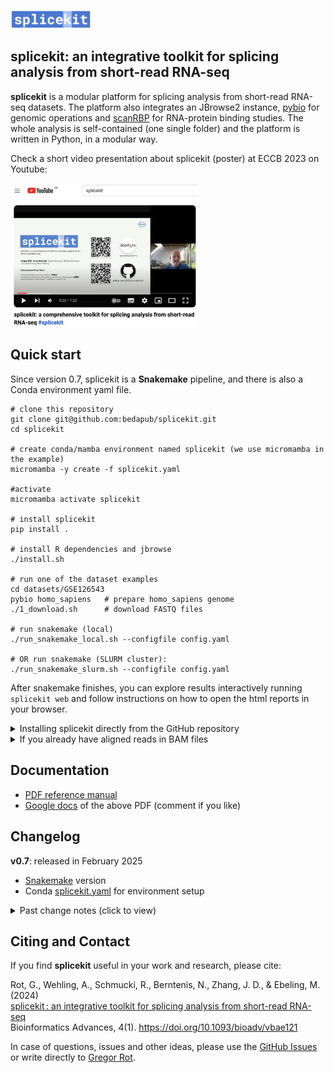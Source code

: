 <picture><img src="media/splicekit_logo.png" height="30"/></picture>
## splicekit: an integrative toolkit for splicing analysis from short-read RNA-seq

<b>splicekit</b> is a modular platform for splicing analysis from short-read RNA-seq datasets. The platform also integrates an JBrowse2 instance, [pybio](https://github.com/grexor/pybio) for genomic operations and [scanRBP](https://github.com/grexor/scanRBP) for RNA-protein binding studies. The whole analysis is self-contained (one single folder) and the platform is written in Python, in a modular way.

Check a short video presentation about splicekit (poster) at ECCB 2023 on Youtube:

[<img src="media/splicekit_youtube.jpg" width=300>](https://youtu.be/P1m73usZ3lc?si=HBJxWOkUajObFpu1)

## Quick start

Since version 0.7, splicekit is a **Snakemake** pipeline, and there is also a Conda environment yaml file.

```
# clone this repository
git clone git@github.com:bedapub/splicekit.git
cd splicekit

# create conda/mamba environment named splicekit (we use micromamba in the example)
micromamba -y create -f splicekit.yaml

#activate
micromamba activate splicekit

# install splicekit
pip install .

# install R dependencies and jbrowse
./install.sh

# run one of the dataset examples
cd datasets/GSE126543
pybio homo_sapiens   # prepare homo_sapiens genome
./1_download.sh      # download FASTQ files

# run snakemake (local)
./run_snakemake_local.sh --configfile config.yaml

# OR run snakemake (SLURM cluster):
./run_snakemake_slurm.sh --configfile config.yaml
```

After snakemake finishes, you can explore results interactively running `splicekit web` and follow instructions on how to open the html reports in your browser.

<details>
<summary>Installing splicekit directly from the GitHub repository</summary>

```
pip install git+https://github.com/bedapub/splicekit.git@main
```
</details>

<details>
<summary>If you already have aligned reads in BAM files</summary>

All you need is `samples.tab` (note that this is a <b>TAB delimited file</b>) and `splicekit.config` in one folder (check [datasets](datasets) for examples).

You can easily download and prepare the reference genome (e.g. `$ pybio genome homo_sapiens`).

Finally run `./run_snakemake_[local/slurm].sh --configfile config.yaml` (inside the folder with `samples.tab` and `splicekit.config`).

Easiest is to check [datasets](datasets) examples to see how the above files look like and also to check scripts if you need to map reads from FASTQ files with `pybio`.
</details>

## Documentation

* [PDF reference manual](https://github.com/bedapub/splicekit/raw/main/docs/splicekit_docs.pdf)
* [Google docs](https://docs.google.com/document/d/15ZRCeK8xyg3klLktZSHZ9k__Xw_BZRn_Q-J4W35JNnQ/edit?usp=sharing) of the above PDF (comment if you like)

## Changelog<a name="changelog"></a>

**v0.7**: released in February 2025

* [Snakemake](Snakefile) version
* Conda [splicekit.yaml](splicekit.yaml) for environment setup

<details>
<summary>Past change notes (click to view)</summary>
<br>
<b>v0.6</b>: released in April 2024

* updated reports
* JUNE analysis (junction-events to classify skipped and mutually exclusive exons)

<b>v0.4.9</b>: released in November 2023

* added rMATS analysis for splicing events
* added Docker container that can be directly imported to singularity via ghcr.io
* fixed dependencies
* other small fixes

<b>v0.4</b>: released in May 2023

* added singularity container with all dependencies
* added local integrated JBrowse2
* cluster or desktop runs
* scanRBP and bootstrap analysis of RNA-protein binding
* further development and integration with pybio
* extended documentation of concepts, analysis and results

<b>v0.3</b>: released in January 2023 (click to show details)

* re-coded junction analysis
  * independent junctions parsing from provided bam files
  * master table of all junctions in the samples of the analyzed project, including novel junctions (refseq/ensembl non-annotated)
* clustering by logFC of pairwise-comparisons with dendrogram: junction, exon and gene levels (clusterlogfc module)
* added *first_exon* annotation for junctions touching annotated first exons of transcripts
* extended documentation of concepts, analysis and results

<b>v0.2</b>: released in October 2022

* software architecture restructure with python modules
* filtering of lowly expressed features by edgeR
* DonJuan analysis (junction-anchor analysis)
* more advanced motif analysis with DREME
* filtering regulated junctions with regulated donors

<b>v0.1</b>: released in July 2022

* initial version of splicekit
* parsing of junction and exon counts
* computing edgeR analysis from count tables and producing a results file with direct links to JBrowse2
* basic motif analysis

</details>

## Citing and Contact<a name="citation"></a>

If you find **splicekit** useful in your work and research, please cite:

Rot, G., Wehling, A., Schmucki, R., Berntenis, N., Zhang, J. D., & Ebeling, M. (2024)<br>
[splicekit : an integrative toolkit for splicing analysis from short-read RNA-seq](https://academic.oup.com/bioinformaticsadvances/article/4/1/vbae121/7735317)<br>
Bioinformatics Advances, 4(1). https://doi.org/10.1093/bioadv/vbae121

In case of questions, issues and other ideas, please use the <a href='https://github.com/bedapub/splicekit/issues'>GitHub Issues</a> or write directly to <a href='mailto:gregor.rot@gmail.com'>Gregor Rot</a>.
